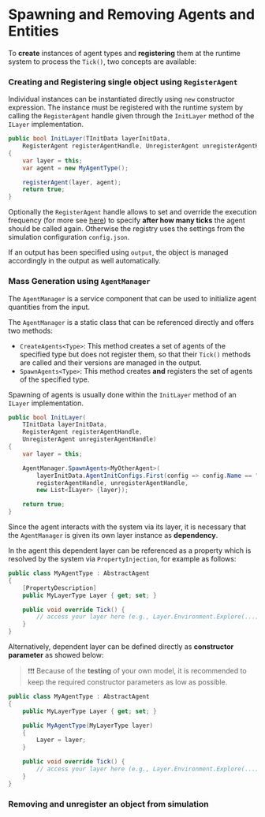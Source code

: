 # Spawning and Removing Agents and Entities

To **create** instances of agent types and **registering** them at the runtime system to process the ``Tick()``, two concepts are available:

### Creating and Registering single object using ``RegisterAgent``

Individual instances can be instantiated directly using ``new`` constructor expression. The instance must be registered with the runtime system by calling the  ``RegisterAgent`` handle given through the ``InitLayer`` method of the ``ILayer`` implementation.

```c#
public bool InitLayer(TInitData layerInitData, 
    RegisterAgent registerAgentHandle, UnregisterAgent unregisterAgentHandle) 
{
	var layer = this;
	var agent = new MyAgentType();

	registerAgent(layer, agent);
	return true;
}
```

Optionally the ``RegisterAgent`` handle allows to set and override the execution frequency (for more see [here](../model-configuration/execution.md)) to specify **after how many ticks** the agent should be called again. Otherwise the registry uses the settings from the simulation configuration ``config.json``. 

If an output has been specified using ``output``, the object is managed accordingly in the output as well automatically.

### Mass Generation using ``AgentManager``

The `AgentManager` is a service component that can be used to initialize agent quantities from the input.

The `AgentManager` is a static class that can be referenced directly and offers two methods:

* ``CreateAgents<Type>``: This method creates a set of agents of the specified type but does not register them, so that their ``Tick()`` methods are called and their versions are managed in the output.
* ``SpawnAgents<Type>``: This method creates **and** registers the set of agents of the specified type. 

Spawning of agents is usually done within the ``InitLayer`` method of an ``ILayer`` implementation.

```c#
public bool InitLayer(
	TInitData layerInitData,
	RegisterAgent registerAgentHandle, 
	UnregisterAgent unregisterAgentHandle) 
{
	var layer = this;

	AgentManager.SpawnAgents<MyOtherAgent>(
		layerInitData.AgentInitConfigs.First(config => config.Name == "MyOtherAgent"), 
		registerAgentHandle, unregisterAgentHandle, 
		new List<ILayer> {layer});

	return true;
}
```

Since the agent interacts with the system via its layer, it is necessary that the ``AgentManager`` is given its own layer instance as **dependency**.

In the agent this dependent layer can be referenced as a property which is resolved by the system via ``PropertyInjection``, for example as follows:

```c#
public class MyAgentType : AbstractAgent 
{
	[PropertyDescription]
	public MyLayerType Layer { get; set; }

	public void override Tick() {
		// access your layer here (e.g., Layer.Environment.Explore(...))
	}
}
```


Alternatively, dependent layer can be defined directly as **constructor parameter** as showed below: 

> &#10071;&#10071;&#10071; Because of the **testing** of your own model, it is recommended to keep the required constructor parameters as low as possible.

```c#
public class MyAgentType : AbstractAgent 
{
	public MyLayerType Layer { get; set; }

	public MyAgentType(MyLayerType layer) 
	{
		Layer = layer;
	}

	public void override Tick() {
		// access your layer here (e.g., Layer.Environment.Explore(...))
	}
}
```

### Removing and unregister an object from simulation

